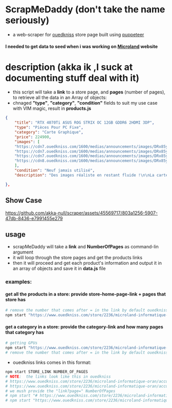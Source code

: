 # ScrapMeDaddy (don't take the name seriously)
* a web-scraper for [ouedkniss](https://www.ouedkniss.com) store page built using [puppeteer](https://pptr.dev/)
#### I needed to get data to seed when i was working on [Microland](https://github.com/akka-null/Microland) website


# description (akka ik ,I suck at documenting stuff deal with it)

* this script will take a **link** to a store page, and **pages** (number of pages), to retrieve all the data in an Array of objects: 
* chnaged **"type"**, **"category"**, **"condition"** fields to suit my use case with VIM magic, result in **products.js**

```json
{
    "title": "RTX 4070Ti ASUS ROG STRIX OC 12GB GDDR6 2HDMI 3DP",
    "type": "Pièces Pour PC Fixe",
    "category": "Carte Graphique",
    "price": 224900,
    "images": [
    "https://cdn7.ouedkniss.com/1600/medias/announcements/images/DRx85y/snyp8kW6KZd9H3V9USl6g4DhlUXHy7EMrUrFkWZz.jpg",
    "https://cdn7.ouedkniss.com/1600/medias/announcements/images/DRx85y/snyp8kW6KZd9H3V9USl6g4DhlUXHy7EMrUrFkWZz.jpg",
    "https://cdn7.ouedkniss.com/1600/medias/announcements/images/DRx85y/gYLO4S8xIAtxyNFiwzXb6PNByE1i6RAbpaCQ13ws.jpg",
    "https://cdn8.ouedkniss.com/1600/medias/announcements/images/DRx85y/kaChVi7zI4vZ819Y5nCdlo7EwCBGJ7zkSG0uSESN.jpg"
    ],
    "condition": "Neuf jamais utilisé",
    "description": "Des images réaliste en restant fluide !\n\nLa carte graphique NVIDIA GeForce RTX 4070 Ti est parfaite pour les joueurs sur PC qui cherchent à exploiter au maximum les moniteurs 1440p à taux de rafraichissement élevé qui sont largement disponibles à des prix intéressants et pour les éditeurs vidéo qui veulent réduire les temps de rendu avec les doubles encodeur AV1.\n\n\n\nJusqu’à 3 fois plus rapide que la GeForce RTX 3090 Ti, avec près de deux fois moins de consommation, grâce aux innovations de l’architecture NVIDIA Ada Lovelace et au NVIDIA DLSS 3.\nArchitecture NVIDIA Ada Lovelace\n\nJusqu’à 2 fois plus de performances et de rendement énergétique\nCÅ“urs Tensor de quatrième génération : Jusqu’à 2 fois plus de performances d’IA !\nCÅ“urs RT de 3ème génération : Jusqu’à 2 fois plus de performances de Ray Tracing\nNVIDIA Studio : Accélérez votre créativité\nNVIDIA DLSS 3.0 : Booster vos FPS\nNVIDIA Broadcast : Crée votre studio personnel en un clique\nEncodeur NVIDIA : Streamez sans perte de performance\n\nRay Tracing\n\nHyper-réaliste. Hyper-rapide. L’architecture Ada exploite tout la puissance du ray tracing, qui simule le comportement de la lumière dans le monde réel. Grâce à la puissance des GPU RTX série 40 et aux cÅ“urs RT de troisième génération, vous profitez de mondes virtuels plus détaillés que jamais !\nNVIDIA DLSS 3\n\nMultipliez vos performances grâce à l’IA. Innovation révolutionnaire dans le domaine du rendu graphique basé sur l’IA, le DLSS accélère grandement les performances de jeu. Optimisé par les cÅ“urs Tensor de quatrième génération et l’accélérateur de flux optiques des GPU Geforce série 4000, le DLSS 3 exploite l’IA pour générer des images additionnelles de haute qualités !\nNVIDIA Reflex\n\nLes GPU GeForce RTX Série 4000 et NVIDIA Reflex vous procurent la latence la plus faible et la meilleure réactivité pour vous garantir un avantage complétif ultime. Conçue pour optimiser et mesurer la latence de votre système, la technologie NVIDIA Reflex accélère l’acquisition des cibles, minimise les temps de rédaction et optimise la précision de vos tirs dans les jeux compétitifs.\nNVIDIA Broadcast\n\nVotre Studio personnel optimisé par l’IA. L’application NVIDIA Broadcast, qui transforme n’importe quelle pièce en véritable studio personnel, fait passer vos livestreams et vos appels visio au niveau supérieur grâce à de puissantes fonctionnalités d’IA incluant la réduction du bruit et de l’écho dans la pièce, un arrière-plan virtuel et bien plus encore !\nFiche technique\n\nDésignation\nASUS ROG Strix GeForce RTX 4070 Ti OC Edition 12GB\nMarque\nASUS\nModèle\nROG-STRIX-RTX4070TI-O12G-GAMING\nMarque du GPU\nNVIDIA\nChipset graphique\nNVIDIA GeForce RTX 4070 Ti\nFréquence du chipset\n2310 MHz\nFréquence boostée\n2790 MHz\nOverclockée\nOui\nNombre de GPU\n1\nBus\nPCI Express 4.0 16x\nTaille mémoire vidéo\n12 Go\nInterface mémoire\n192 bit(s)\nFréquence mémoire vidéo\n21000 MHz\nType de mémoire\nGDDR6X\nProcesseurs de flux\n7680\nSupport Direct X (version)\n12\nVR Ready (réalité virtuelle)\nOui\nCompatible VirtualLink\nNon\nType de refroidissement\nActif (fansink)\nFormat\nTriple Slot\nNombre de slots PCI\n3.25\nLow profile\nNon\nLED\nOui\nLED RGB\nOui\nNombre d’écran(s)\n4\nDVI Dual-Link\nNon\nConnecteur(s) alimentation\nPCI Express 16 Broches (12VHPWR)\nMulti-GPU\nAucun\nHD Ready\nOui\nRésolution(s) 4K UHD\nOui\nConsommation\n285 W\nUtilisation\nGamer NVIDIA RTX\nSorties vidéo (1)\nHDMI Femelle\nSorties vidéo (2)\nDisplayPort Femelle\nNorme HDMI\nHDMI 2.1\nNorme DisplayPort\nDisplayPort 1.4a\nReprise des produits usagés\nVoir les modalités\nLongueur\n336 mm\nLarghezza\n150 mm\nEpaisseur\n63 mm" 

},
```
## Show Case
https://github.com/akka-null/scraper/assets/45569717/803a1256-5907-47db-8436-e7991455e279


## usage
* scrapMeDaddy will take a **link** and **NumberOfPages** as command-lin argument
* it will loop through the store pages and get the products links
* then it will proceed and get each product's information and output it in an array of objects and save it in **data.js** file

### examples: 
#### get all the products in a store: provide **store-home-page-link** + **pages** that store has 
``` bash
# remove the number that comes after = in the link by default ouedkniss will put 1
npm start "https://www.ouedkniss.com/store/2236/microland-informatique-oran/accueil?page=" 5
```
#### get a category in a store: provide the **category-link** and how many pages that category has
``` bash
# getting GPUs 
npm start "https://www.ouedkniss.com/store/2236/microland-informatique-oran/accueil?category=informatique-pieces-pc-fixe-carte-graphique&page=" 1
# remove the number that comes after = in the link by default ouedkniss will put 1
```

* ouedkniss links comes in this format:
```bash
npm start STORE_LINK NUMBER_OF_PAGES
# NOTE:  the links look like this in ouedkniss
# https://www.ouedkniss.com/store/2236/microland-informatique-oran/accueil?page=1
# https://www.ouedkniss.com/store/2236/microland-informatique-oran/accueil?category=informatique-pieces-pc-fixe-carte-graphique&page=1
# we mush provide the "link?page=" NumberOfPages
# npm start "# https://www.ouedkniss.com/store/2236/microland-informatique-oran/accueil?page=" 1
# npm start "https://www.ouedkniss.com/store/2236/microland-informatique-oran/accueil?category=informatique-pieces-pc-fixe-carte-graphique&page=" 1

```
